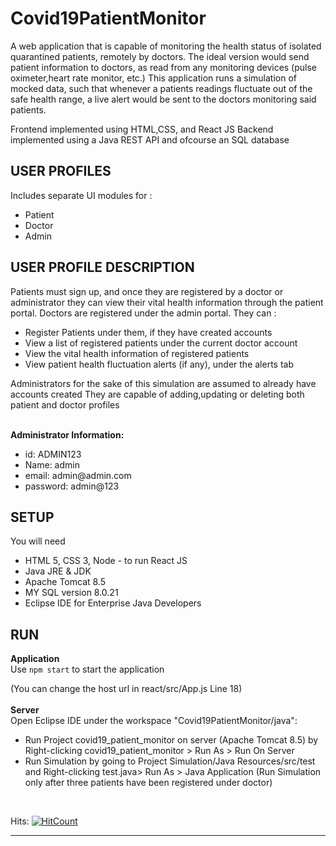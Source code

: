# Covid19PatientMonitor

A web application that is capable of monitoring the health status of isolated quarantined patients, remotely by doctors.
The ideal version would send patient information to doctors, as read from any monitoring devices (pulse oximeter,heart rate monitor, etc.)
This application runs a simulation of mocked data, such that whenever a patients readings fluctuate out of the safe health range, a live alert
would be sent to the doctors monitoring  said patients.

Frontend implemented using HTML,CSS, and React JS
Backend implemented using a Java REST API and ofcourse an SQL database

## USER PROFILES
Includes separate UI modules for :
<ul>
<li>Patient</li>
<li>Doctor</li>
<li>Admin</li>
</ul>

## USER PROFILE DESCRIPTION
<p>
Patients must sign up, and once they are registered by a doctor or administrator they can view their vital health information through the patient portal.
Doctors are registered under the admin portal. They can :
<ul>
<li>Register Patients under them, if they have created accounts</li>
<li>View a list of registered patients under the current doctor account</li>
<li>View the vital health information of registered patients</li>
<li>View patient health fluctuation alerts (if any), under the alerts tab</li>
</ul>
Administrators for the sake of this simulation are assumed to already have accounts created
They are capable of adding,updating or deleting both patient and doctor profiles <br><br>

**Administrator Information:**
<ul>
<li>id: ADMIN123</li>
<li>Name: admin</li>
<li>email: admin@admin.com</li>
<li>password: admin@123</li>
</ul>
</p>

## SETUP
You will need
<ul>
<li>HTML 5, CSS 3, Node - to run React JS</li>
<li>Java JRE & JDK</li>
<li>Apache Tomcat 8.5</li>
<li>MY SQL version 8.0.21</li>
<li>Eclipse IDE for Enterprise Java Developers</li>
</ul>



## RUN
**Application**<br>
Use <code>npm start</code> to start the application

(You can change the host url in react/src/App.js Line 18)
<br>
<br>
**Server**<br>
Open Eclipse IDE under the workspace "Covid19PatientMonitor/java":

<ul>
<li>Run Project covid19_patient_monitor on server (Apache Tomcat 8.5) by Right-clicking covid19_patient_monitor > Run As > Run On Server </li>

<li>Run Simulation by going to Project Simulation/Java Resources/src/test and Right-clicking test.java> Run As > Java Application
(Run Simulation only after three patients have been registered under doctor)</li>
</ul><br>

Hits:
[![HitCount](http://hits.dwyl.com/Sumo-99/Covid19PatientMonitor.svg)](http://hits.dwyl.com/Sumo-99/Covid19PatientMonitor)

<hr>
